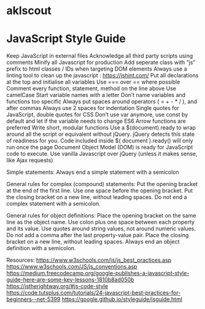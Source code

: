 # aklscout

# JavaScript Style Guide

Keep JavaScript in external files
Acknowledge all third party scripts using comments
Minify all Javascript for production
Add seperate class with “js” prefix to html classes / IDs when targeting DOM elements
Always use a linting tool to clean up the javascript : https://jshint.com/
Put all declarations at the top and initialise all variables
Use === over == where possible
Comment every function, statement, method on the line above
Use camelCase
Start variable names with a letter
Don’t name variables and functions too specific
Always put spaces around operators ( = + - * / ), and after commas
Always use 2 spaces for indentation
Single quotes for JavaScript, double quotes for CSS
Don’t use var anymore, use const by default and let if the variable needs to change
ES6 Arrow functions are preferred
Write short, modular functions
Use a $(document).ready to wrap around all the script or equivalent without jQuery. jQuery detects this state of readiness for you. Code included inside $( document ).ready() will only run once the page Document Object Model (DOM) is ready for JavaScript code to execute.
Use vanilla Javascript over jQuery (unless it makes sense, like Ajax requests)

Simple statements:
Always end a simple statement with a semicolon

General rules for complex (compound) statements:
Put the opening bracket at the end of the first line.
Use one space before the opening bracket.
Put the closing bracket on a new line, without leading spaces.
Do not end a complex statement with a semicolon.

General rules for object definitions:
Place the opening bracket on the same line as the object name.
Use colon plus one space between each property and its value.
Use quotes around string values, not around numeric values.
Do not add a comma after the last property-value pair.
Place the closing bracket on a new line, without leading spaces.
Always end an object definition with a semicolon.

Resources:
https://www.w3schools.com/js/js_best_practices.asp
https://www.w3schools.com/JS/js_conventions.asp
https://medium.freecodecamp.org/google-publishes-a-javascript-style-guide-here-are-some-key-lessons-1810b8ad050b
https://jstherightway.org/#js-code-style
https://code.tutsplus.com/tutorials/24-javascript-best-practices-for-beginners--net-5399
https://google.github.io/styleguide/jsguide.html